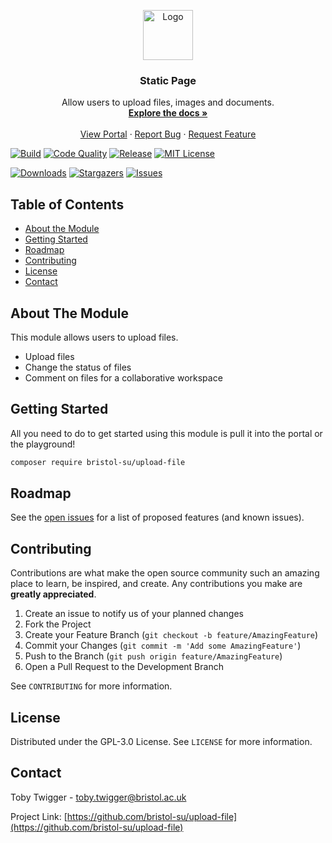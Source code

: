 <p align="center">
  <a href="https://github.com/bristol-su/upload-file">
    <img src="https://s3.eu-west-2.amazonaws.com/bristol-su-static-bucket/committee-portal/su-logo.jpg" alt="Logo" width="80" height="80">
  </a>

  <h3 align="center">Static Page</h3>

  <p align="center">
    Allow users to upload files, images and documents.
    <br />
    <a href="https://docs.bristolsustaging.co.uk"><strong>Explore the docs »</strong></a>
    <br />
    <br />
    <a href="https://github.com/bristol-su/portal">View Portal</a>
    ·
    <a href="https://github.com/bristol-su/upload-file/issues/new?template=bug_report.md">Report Bug</a>
    ·
    <a href="https://github.com/bristol-su/upload-file/issues/new?template=feature_request.md">Request Feature</a>
  </p>
</p>

<!-- PROJECT SHIELDS -->
<!--
*** I'm using markdown "reference style" links for readability.
*** Reference links are enclosed in brackets [ ] instead of parentheses ( ).
*** See the bottom of this document for the declaration of the reference variables
*** for contributors-url, forks-url, etc. This is an optional, concise syntax you may use.
*** https://www.markdownguide.org/basic-syntax/#reference-style-links
-->

[![Build][build-status-shield]][build-status-url]
[![Code Quality][code-quality-shield]][code-quality-url]
[![Release][release-shield]][release-url]
[![MIT License][license-shield]][license-url]

[![Downloads][downloads-shield]][downloads-url]
[![Stargazers][stars-shield]][stars-url]
[![Issues][issues-shield]][issues-url]

<!-- TABLE OF CONTENTS -->
## Table of Contents

* [About the Module](#about-the-module)
* [Getting Started](#getting-started)
* [Roadmap](#roadmap)
* [Contributing](#contributing)
* [License](#license)
* [Contact](#contact)


## About The Module

This module allows users to upload files.

- Upload files
- Change the status of files
- Comment on files for a collaborative workspace

## Getting Started

All you need to do to get started using this module is pull it into the portal or the playground!

```sh
composer require bristol-su/upload-file
```

<!-- ROADMAP -->
## Roadmap

See the [open issues](https://github.com/bristol-su/upload-file/issues) for a list of proposed features (and known issues).


<!-- CONTRIBUTING -->
## Contributing

Contributions are what make the open source community such an amazing place to learn, be inspired, and create. Any contributions you make are **greatly appreciated**.

1. Create an issue to notify us of your planned changes
2. Fork the Project
3. Create your Feature Branch (`git checkout -b feature/AmazingFeature`)
4. Commit your Changes (`git commit -m 'Add some AmazingFeature'`)
5. Push to the Branch (`git push origin feature/AmazingFeature`)
6. Open a Pull Request to the Development Branch

See `CONTRIBUTING` for more information.

<!-- LICENSE -->
## License

Distributed under the GPL-3.0 License. See `LICENSE` for more information.



<!-- CONTACT -->
## Contact

Toby Twigger - [toby.twigger@bristol.ac.uk](mailto:toby.twigger@bristol.ac.uk)

Project Link: [https://github.com/bristol-su/upload-file](https://github.com/bristol-su/upload-file)




<!-- MARKDOWN LINKS & IMAGES -->
<!-- https://www.markdownguide.org/basic-syntax/#reference-style-links -->
[release-shield]: https://img.shields.io/packagist/v/bristol-su/upload-file?include_prereleases&style=for-the-badge
[release-url]: https://github.com/bristol-su/upload-file
[coverage-shield]: https://img.shields.io/scrutinizer/coverage/g/bristol-su/upload-file/master?style=for-the-badge
[coverage-url]: https://scrutinizer-ci.com/g/bristol-su/upload-file/build-status/masterhttps://github.com/bristol-su/upload-file
[build-status-shield]: https://img.shields.io/scrutinizer/build/g/bristol-su/upload-file/master?style=for-the-badge
[build-status-url]: https://scrutinizer-ci.com/g/bristol-su/upload-file/build-status/master
[downloads-shield]: https://img.shields.io/packagist/dt/bristol-su/upload-file?style=for-the-badge
[downloads-url]: https://packagist.org/packages/bristol-su/upload-file
[code-quality-shield]: https://img.shields.io/scrutinizer/quality/g/bristol-su/upload-file/master?style=for-the-badge
[code-quality-url]: https://scrutinizer-ci.com/g/bristol-su/upload-file/?branch=master
[stars-shield]: https://img.shields.io/github/stars/bristol-su/upload-file?style=for-the-badge
[stars-url]: https://github.com/bristol-su/upload-file/stargazers
[issues-shield]: https://img.shields.io/github/issues/bristol-su/upload-file?style=for-the-badge
[issues-url]: https://github.com/bristol-su/upload-file/issues
[license-shield]: https://img.shields.io/github/license/bristol-su/upload-file?style=for-the-badge
[license-url]: https://github.com/bristol-su/upload-file/blob/master/LICENCE.md